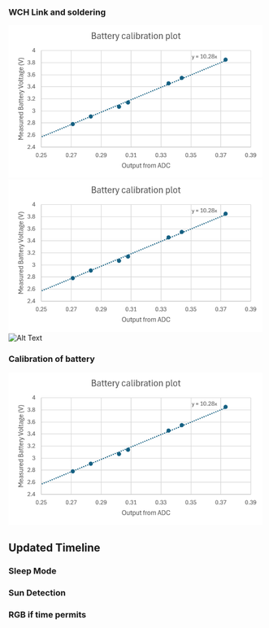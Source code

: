 ### WCH Link and soldering 
<img src="assets/calibgraph.png" alt="Alt Text" width="500" height="300"> 


<img src="assets/calibgraph.png" alt="Alt Text" width="500" height="300"> 


<img src="assets/newlink.jpg" alt="Alt Text" width="500" height="300"> 


### Calibration of battery 
<img src="assets/calibgraph.png" alt="Alt Text" width="500" height="300"> 



## Updated Timeline
### Sleep Mode
### Sun Detection
### RGB if time permits

